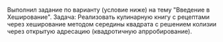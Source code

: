 Выполнил задание по варианту (условие ниже) на тему "Введение в Хеширование".
Задача: Реализовать кулинарную книгу с рецептами через хеширование методом середины квадрата с решением колизии через открытую адресацию (квадротичную апрробирование).
